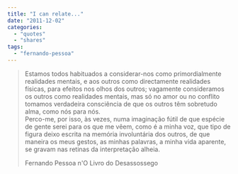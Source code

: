 ```yaml
---
title: "I can relate..."
date: "2011-12-02"
categories: 
  - "quotes"
  - "shares"
tags: 
  - "fernando-pessoa"
---
```


> Estamos todos habituados a considerar-nos como primordialmente realidades mentais, e aos outros como directamente realidades físicas, para efeitos nos olhos dos outros; vagamente consideramos os outros como realidades mentais, mas só no amor ou no conflito tomamos verdadeira consciência de que os outros têm sobretudo alma, como nós para nós.  
> Perco-me, por isso, às vezes, numa imaginação fútil de que espécie de gente serei para os que me vêem, como é a minha voz, que tipo de figura deixo escrita na memória involuntária dos outros, de que maneira os meus gestos, as minhas palavras, a minha vida aparente, se gravam nas retinas da interpretação alheia.
> 
> Fernando Pessoa n'O Livro do Desassossego
